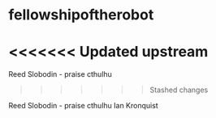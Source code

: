 # fellowshipoftherobot
<<<<<<< Updated upstream
=======

Reed Slobodin - praise cthulhu
>>>>>>> Stashed changes

Reed Slobodin - praise cthulhu
Ian Kronquist


